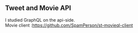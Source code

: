 ## Tweet and Movie API
I studied GraphQL on the api-side.<br>
Movie client :https://github.com/SpamPerson/st-movieql-client